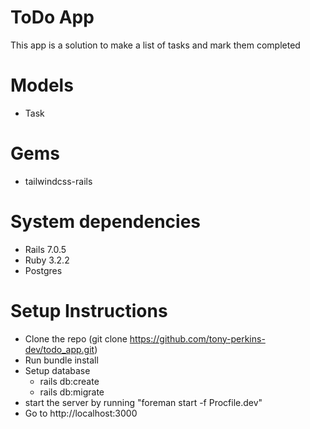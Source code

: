 # ToDo App
  This app is a solution to make a list of tasks and mark them completed

# Models
  - Task

# Gems
  - tailwindcss-rails
  
# System dependencies
  - Rails 7.0.5
  - Ruby 3.2.2
  - Postgres

# Setup Instructions
  - Clone the repo (git clone https://github.com/tony-perkins-dev/todo_app.git)
  - Run bundle install
  - Setup database
    - rails db:create
    - rails db:migrate
  - start the server by running "foreman start -f Procfile.dev"
  - Go to http://localhost:3000
